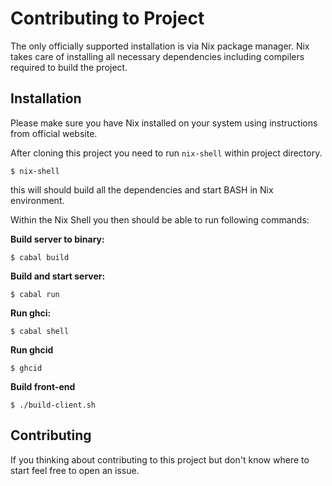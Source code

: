 # Contributing to Project

The only officially supported installation is via Nix package manager.
Nix takes care of installing all necessary dependencies including
compilers required to build the project.

## Installation

Please make sure you have Nix installed on your system using instructions
from official website.

After cloning this project you need to run `nix-shell` within project directory.

```shell
$ nix-shell
```

this will should build all the dependencies and start BASH in Nix environment.

Within the Nix Shell you then should be able to run following commands:

**Build server to binary:**

```shell
$ cabal build
```

**Build and start server:**

```shell
$ cabal run
```

**Run ghci:**

```shell
$ cabal shell
```

**Run ghcid**

```shell
$ ghcid
```

**Build front-end**

```shell
$ ./build-client.sh
```

## Contributing

If you thinking about contributing to this project but don't know where to start
feel free to open an issue.
